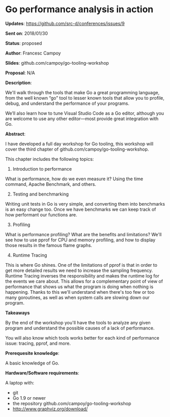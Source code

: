 # Go performance analysis in action

**Updates**:  https://github.com/src-d/conferences/issues/9

**Sent on**:  2018/01/30

**Status**:   proposed

**Author**:   Francesc Campoy

**Slides**:   github.com/campoy/go-tooling-workshop

**Proposal**: N/A

**Description**:

We'll walk through the tools that make Go a great programming language, from the well known “go” tool to lesser known tools that allow you to profile, debug, and understand the performance of your programs.

We’ll also learn how to tune Visual Studio Code as a Go editor, although you are welcome to use any other editor—most provide great integration with Go.

**Abstract**:

I have developed a full day workshop for Go tooling, this workshop will cover the third chapter of github.com/campoy/go-tooling-workshop.

This chapter includes the following topics:

1. Introduction to performance

What is performance, how do we even measure it? Using the time command, Apache Benchmark, and others.

2. Testing and benchmarking

Writing unit tests in Go is very simple, and converting them into benchmarks is an easy change too. Once we have benchmarks we can keep track of how performant our functions are.

3. Profiling

What is performance profiling? What are the benefits and limitations?
We'll see how to use pprof for CPU and memory profiling, and how to display those results in the famous flame graphs.

4. Runtime Tracing

This is where Go shines. One of the limitations of pprof is that in order to get more detailed results we need to increase the sampling frequency. Runtime Tracing inverses the responsibility and makes the runtime log for the events we care about.
This allows for a complementary point of view of performance that shows us what the program is doing when nothing is happening. Thanks to this we'll understand when there's too few or too many goroutines, as well as when system calls are slowing down our program.

**Takeaways**

By the end of the workshop you'll have the tools to analyze any given program and understand the possible causes of a lack of performance.

You will also know which tools works better for each kind of performance issue: tracing, pprof, and more.

**Prerequesite knowledge**:

A basic knowledge of Go.

**Hardware/Software requirements**:

A laptop with:
- git
- Go 1.9 or newer
- the repository github.com/campoy/go-tooling-workshop
- http://www.graphviz.org/download/
